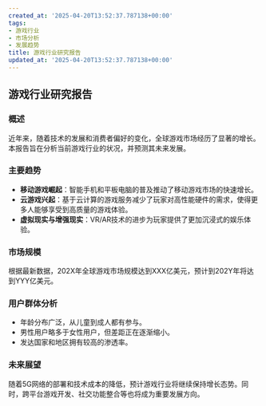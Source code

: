 ```yaml
---
created_at: '2025-04-20T13:52:37.787138+00:00'
tags:
- 游戏行业
- 市场分析
- 发展趋势
title: 游戏行业研究报告
updated_at: '2025-04-20T13:52:37.787138+00:00'
---
```

## 游戏行业研究报告
### 概述
近年来，随着技术的发展和消费者偏好的变化，全球游戏市场经历了显著的增长。本报告旨在分析当前游戏行业的状况，并预测其未来发展。

### 主要趋势
- **移动游戏崛起**：智能手机和平板电脑的普及推动了移动游戏市场的快速增长。
- **云游戏兴起**：基于云计算的游戏服务减少了玩家对高性能硬件的需求，使得更多人能够享受到高质量的游戏体验。
- **虚拟现实与增强现实**：VR/AR技术的进步为玩家提供了更加沉浸式的娱乐体验。

### 市场规模
根据最新数据，202X年全球游戏市场规模达到XXX亿美元，预计到202Y年将达到YYY亿美元。

### 用户群体分析
- 年龄分布广泛，从儿童到成人都有参与。
- 男性用户略多于女性用户，但差距正在逐渐缩小。
- 发达国家和地区拥有较高的渗透率。

### 未来展望
随着5G网络的部署和技术成本的降低，预计游戏行业将继续保持增长态势。同时，跨平台游戏开发、社交功能整合等也将成为重要发展方向。

